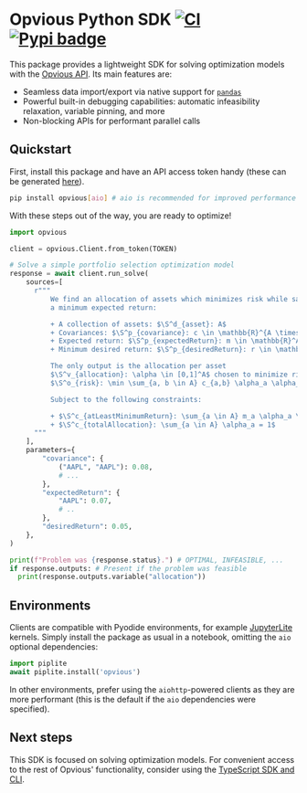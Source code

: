 # Opvious Python SDK  [![CI](https://github.com/opvious/sdk.py/actions/workflows/ci.yml/badge.svg)](https://github.com/opvious/sdk.py/actions/workflows/ci.yml) [![Pypi badge](https://badge.fury.io/py/opvious.svg)](https://pypi.python.org/pypi/opvious/)

This package provides a lightweight SDK for solving optimization models with the
[Opvious API][api]. Its main features are:

+ Seamless data import/export via native support for [`pandas`][pandas]
+ Powerful built-in debugging capabilities: automatic infeasibility relaxation,
  variable pinning, and more
+ Non-blocking APIs for performant parallel calls


## Quickstart

First, install this package and have an API access token handy (these can be
generated [here][token]).

```sh
pip install opvious[aio] # aio is recommended for improved performance
```

With these steps out of the way, you are ready to optimize!

```python
import opvious

client = opvious.Client.from_token(TOKEN)

# Solve a simple portfolio selection optimization model
response = await client.run_solve(
    sources=[
      r"""
          We find an allocation of assets which minimizes risk while satisfying
          a minimum expected return:

          + A collection of assets: $\S^d_{asset}: A$
          + Covariances: $\S^p_{covariance}: c \in \mathbb{R}^{A \times A}$
          + Expected return: $\S^p_{expectedReturn}: m \in \mathbb{R}^A$
          + Minimum desired return: $\S^p_{desiredReturn}: r \in \mathbb{R}$

          The only output is the allocation per asset
          $\S^v_{allocation}: \alpha \in [0,1]^A$ chosen to minimize risk:
          $\S^o_{risk}: \min \sum_{a, b \in A} c_{a,b} \alpha_a \alpha_b$.

          Subject to the following constraints:

          + $\S^c_{atLeastMinimumReturn}: \sum_{a \in A} m_a \alpha_a \geq r$
          + $\S^c_{totalAllocation}: \sum_{a \in A} \alpha_a = 1$
      """
    ],
    parameters={
        "covariance": {
            ("AAPL", "AAPL"): 0.08,
            # ...
        },
        "expectedReturn": {
            "AAPL": 0.07,
            # ..
        },
        "desiredReturn": 0.05,
    },
)

print(f"Problem was {response.status}.") # OPTIMAL, INFEASIBLE, ...
if response.outputs: # Present if the problem was feasible
  print(response.outputs.variable("allocation"))
```


## Environments

Clients are compatible with Pyodide environments, for example [JupyterLite][]
kernels. Simply install the package as usual in a notebook, omitting the `aio`
optional dependencies:

```python
import piplite
await piplite.install('opvious')
```

In other environments, prefer using the `aiohttp`-powered clients as they are
more performant (this is the default if the `aio` dependencies were specified).


## Next steps

This SDK is focused on solving optimization models. For convenient access to the
rest of Opvious' functionality, consider using the [TypeScript SDK and
CLI][cli].


[api]: https://www.opvious.io
[cli]: https://www.opvious.io/sdk.ts
[JupyterLite]: https://jupyterlite.readthedocs.io/
[token]: https://hub.beta.opvious.io/authorizations
[pandas]: https://pandas.pydata.org
